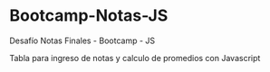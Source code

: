 # Bootcamp-Notas-JS
Desafío Notas Finales - Bootcamp - JS

Tabla para ingreso de notas y calculo de promedios con Javascript